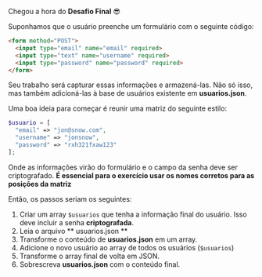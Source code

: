 Chegou a hora do **Desafio Final** :sunglasses:

Suponhamos que o usuário preenche um formulário com o seguinte código:

``` html
<form method="POST">
  <input type="email" name="email" required>
  <input type="text" name="username" required>
  <input type="password" name="password" required>
</form>
```

Seu trabalho será capturar essas informações e armazená-las.
Não só isso, mas também adicioná-las à base de usuários existente em **usuarios.json**.

Uma boa ideia para começar é reunir uma matriz do seguinte estilo:

``` php
$usuario = [
  "email" => "jon@snow.com",
  "username" => "jonsnow",
  "password" => "rxh321fxaw123"
];
```

Onde as informações virão do formulário e o campo da senha deve ser criptografado. **É essencial para o exercício usar os nomes corretos para as posições da matriz**

Então, os passos seriam os seguintes:

1. Criar um array `$usuarios` que tenha a informação final do usuário. Isso deve incluir a senha **criptografada**.
2. Leia o arquivo ** usuarios.json **
3. Transforme o conteúdo de **usuarios.json** em um array.
4. Adicione o novo usuário ao array de todos os usuários (`$usuarios`)
5. Transforme o array final de volta em JSON.
6. Sobrescreva **usuarios.json** com o conteúdo final.

